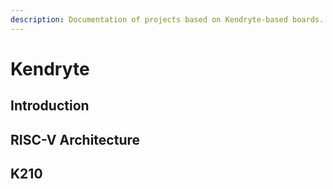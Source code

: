 ```yaml
---
description: Documentation of projects based on Kendryte-based boards.
---
```


# Kendryte

## Introduction

## RISC-V Architecture

## K210




